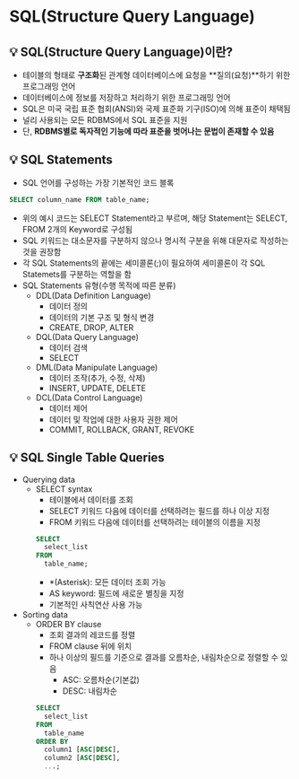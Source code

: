 # SQL(Structure Query Language)

## 💡 SQL(Structure Query Language)이란?

- 테이블의 형태로 **구조화**된 관계형 데이터베이스에 요청을 **질의(요청)**하기 위한 프로그래밍 언어
- 데이터베이스에 정보를 저장하고 처리하기 위한 프로그래밍 언어
- SQL은 미국 국립 표준 협회(ANSI)와 국제 표준화 기구(ISO)에 의해 표준이 채택됨
- 널리 사용되는 모든 RDBMS에서 SQL 표준을 지원
- 단, **RDBMS별로 독자적인 기능에 따라 표준을 벗어나는 문법이 존재할 수 있음**

## 💡 SQL Statements

- SQL 언어를 구성하는 가장 기본적인 코드 블록

```sql
SELECT column_name FROM table_name;
```

- 위의 예시 코드는 SELECT Statement라고 부르며, 해당 Statement는 SELECT, FROM 2개의 Keyword로 구성됨
- SQL 키워드는 대소문자를 구분하지 않으나 명시적 구분을 위해 대문자로 작성하는 것을 권장함
- 각 SQL Statements의 끝에는 세미콜론(;)이 필요하여 세미콜론이 각 SQL Statemets를 구분하는 역할을 함
- SQL Statements 유형(수행 목적에 따른 분류)
  - DDL(Data Definition Language)
    - 데이터 정의
    - 데이터의 기본 구조 및 형식 변경
    - CREATE, DROP, ALTER
  - DQL(Data Query Language)
    - 데이터 검색
    - SELECT
  - DML(Data Manipulate Language)
    - 데이터 조작(추가, 수정, 삭제)
    - INSERT, UPDATE, DELETE
  - DCL(Data Control Language)
    - 데이터 제어
    - 데이터 및 작업에 대한 사용자 권한 제어
    - COMMIT, ROLLBACK, GRANT, REVOKE

## 💡 SQL Single Table Queries

- Querying data
  - SELECT syntax
    - 테이블에서 데이터를 조회
    - SELECT 키워드 다음에 데이터를 선택하려는 필드를 하나 이상 지정
    - FROM 키워드 다음에 데이터를 선택하려는 테이블의 이름을 지정
    ```sql
    SELECT
      select_list
    FROM
      table_name;
    ```
    - \*(Asterisk): 모든 데이터 조회 가능
    - AS keyword: 필드에 새로운 별칭을 지정
    - 기본적인 사칙연산 사용 가능
- Sorting data
  - ORDER BY clause
    - 조회 결과의 레코드를 정렬
    - FROM clause 뒤에 위치
    - 하나 이상의 필드를 기준으로 결과를 오름차순, 내림차순으로 정렬할 수 있음
      - ASC: 오름차순(기본값)
      - DESC: 내림차순
    ```sql
    SELECT
      select_list
    FROM
      table_name
    ORDER BY
      column1 [ASC|DESC],
      column2 [ASC|DESC],
      ...;
    ```
